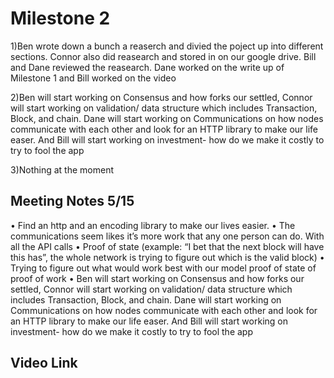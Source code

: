 # **Milestone 2**

1)Ben wrote down a bunch a reaserch and divied the poject up into different sections. Connor also did reasearch and stored in on our google drive. Bill and Dane reviewed the reasearch. Dane worked on the write up of Milestone 1 and Bill worked on the video 

2)Ben will start working on Consensus and how forks our settled, Connor will start working on validation/ data structure which includes Transaction, Block, and chain. Dane will start working on Communications  on how nodes communicate with each other and look for an HTTP library to make our life easer. And Bill will start working on investment- how do we make it costly to try to fool the app 

3)Nothing at the moment

## **Meeting Notes 5/15**
•	Find an http and an encoding library to make our lives easier.
•	The communications seem likes it’s more work that any one person can do. With all the API calls 
•	Proof of state (example: “I bet that the next block will have this has”, the whole network is trying to figure out which is the valid block)
•	Trying to figure out what would work best with our model proof of state of proof of work
•	Ben will start working on Consensus and how forks our settled, Connor will start working on validation/ data structure which includes Transaction, Block, and chain. Dane will start working on Communications  on how nodes communicate with each other and look for an HTTP library to make our life easer. And Bill will start working on investment- how do we make it costly to try to fool the app 


## Video Link

